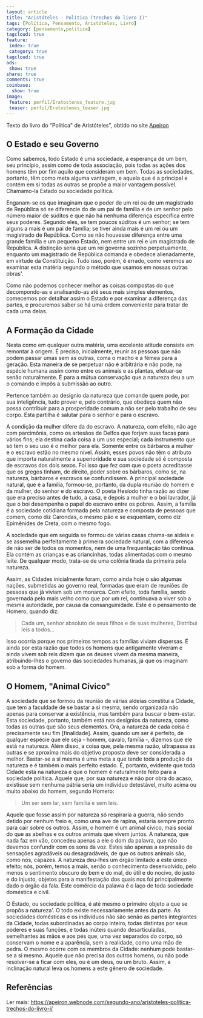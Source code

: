```yaml
---
layout: article
title: "Aristóteles - Política (trechos do livro I)"
tags: [Política, Pensamento, Aristóteles, Livro]
category: [pensamento,politica]
tagcloud: true
feature:
 index: true
 category: true
tagcloud: true
ads:
 show: true
share: true
comments: true
coinbase:
  show: true
image:
 feature: perfil/Eratostenes_feature.jpg
 teaser: perfil/Eratostenes_teaser.jpg
---
```


Texto do livro do "Política" de Aristóteles", obtido no site [Apeiron](https://apeiron.webnode.com/segundo-ano/aristoteles-politica-trechos-do-livro-i/)

<!--more-->

## O Estado e seu Governo 

Como sabemos, todo Estado é uma sociedade, a esperança de um bem, seu princípio, assim como de toda associação, pois todas as ações dos homens têm por fim aquilo que consideram um bem. Todas as sociedades, portanto, têm como meta alguma vantagem, e aquela que é a principal e contém em si todas as outras se propõe a maior vantagem possível. Chamamo-la Estado ou sociedade política.

Enganam-se os que imaginam que o poder de um rei ou de um magistrado de República só se diferencie do de um pai de família e de um senhor pelo número maior de súditos e que não há nenhuma diferença específica entre seus poderes. Segundo eles, se tem poucos súditos é um senhor; se tem alguns a mais é um pai de família; se tiver ainda mais é um rei ou um magistrado de República. Como se não houvesse diferença entre uma grande família e um pequeno Estado, nem entre um rei e um magistrado de República. A distinção seria que um rei governa sozinho perpetuamente, enquanto um magistrado de República comanda e obedece alienadamente, em virtude da Constituição. Tudo isso, porém, é errado, como veremos ao examinar esta matéria segundo o método que usamos em nossas outras obras'.

Como não podemos conhecer melhor as coisas compostas do que decompondo-as e analisando-as até seus mais simples elementos, comecemos por detalhar assim o Estado e por examinar a diferença das partes, e procuremos saber se há uma ordem conveniente para tratar de cada uma delas.

## A Formação da Cidade

Nesta como em qualquer outra matéria, uma excelente atitude consiste em remontar à origem. É preciso, inicialmente, reunir as pessoas que não podem passar umas sem as outras, coma o macho e a fêmea para a geração. Esta maneira de se perpetuar não é arbitrária e não pode, na espécie humana assim como entre os animais e as plantas, efetuar-se senão naturalmente. É para a mútua conservação que a natureza deu a um o comando e impôs a submissão ao outro.

Pertence também ao desígnio da natureza que comande quem pode, por sua inteligência, tudo prover e, pelo contrário, que obedeça quem não possa contribuir para a prosperidade comum a não ser pelo trabalho de seu corpo. Esta partilha é salutar para o senhor e para o escravo.

A condição da mulher difere da do escravo. A natureza, com efeito, não age com parcimônia, como os artesãos de Delfos que forjam suas facas para vários fins; ela destina cada coisa a um uso especial; cada instrumento que só tem o seu uso é o melhor para ela. Somente entre os bárbaros a mulher e o escravo estão no mesmo nível. Assim, esses povos não têm o atributo que importa naturalmente a superioridade e sua sociedade só é composta de escravos dos dois sexos. Foi isso que fez com que o poeta acreditasse que os gregos tinham, de direito, poder sobre os bárbaros, como se, na natureza, bárbaros e escravos se confundissem. A principal sociedade natural, que é a família, formou-se, portanto, da dupla reunião do homem e da mulher, do senhor e do escravo. O poeta Hesíodo tinha razão ao dizer que era preciso antes de tudo, a casa, e depois a mulher e o boi lavrador, já que o boi desempenha o papel do escravo entre os pobres. Assim, a família é a sociedade cotidiana formada pela natureza e composta de pessoas que comem, como diz Carondas, o mesmo pão e se esquentam, como diz Epimênides de Creta, com o mesmo fogo.

A sociedade que em seguida se formou de várias casas chama-se aldeia e se assemelha perfeitamente à primeira sociedade natural, com a diferença de não ser de todos os momentos, nem de uma frequentação tão contínua. Ela contém as crianças e as criancinhas, todas alimentadas com o mesmo leite. De qualquer modo, trata-se de uma colônia tirada da primeira pela natureza.

Assim, as Cidades inicialmente foram, como ainda hoje o são algumas nações, submetidas ao governo real, formadas que eram de reuniões de pessoas que já viviam sob um monarca. Com efeito, toda família, sendo governada pelo mais velho como que por um rei, continuava a viver sob a mesma autoridade, por causa da consanguinidade. Este é o pensamento de Homero, quando diz:

> Cada um, senhor absoluto de seus filhos e de suas mulheres, Distribui leis a todos...

Isso ocorria porque nos primeiros tempos as famílias viviam dispersas. É ainda por esta razão que todos os homens que antigamente viveram e ainda vivem sob reis dizem que os deuses vivem da mesma maneira, atribuindo-lhes o governo das sociedades humanas, já que os imaginam sob a forma do homem.

## O Homem, "Animal Cívico"

A sociedade que se formou da reunião de várias aldeias constitui a Cidade, que tem a faculdade de se bastar a si mesma, sendo organizada não apenas para conservar a existência, mas também para buscar o bem-estar. Esta sociedade, portanto, também está nos desígnios da natureza, como todas as outras que são seus elementos. Ora, a natureza de cada coisa é precisamente seu fim [finalidade]. Assim, quando um ser é perfeito, de qualquer espécie que ele seja - homem, cavalo, família -, dizemos que ele está na natureza. Além disso, a coisa que, pela mesma razão, ultrapassa as outras e se aproxima mais do objetivo proposto deve ser considerada a melhor. Bastar-se a si mesma é uma meta a que tende toda a produção da natureza e é também o mais perfeito estado. É, portanto, evidente que toda Cidade está na natureza e que o homem é naturalmente feito para a sociedade política. Aquele que, por sua natureza e não por obra do acaso, existisse sem nenhuma pátria seria um indivíduo detestável, muito acima ou muito abaixo do homem, segundo Homero:

> Um ser sem lar, sem família e sem leis.

Aquele que fosse assim por natureza só respiraria a guerra, não sendo detido por nenhum freio e, como uma ave de rapina, estaria sempre pronto para cair sobre os outros. Assim, o homem é um animal cívico, mais social do que as abelhas e os outros animais que vivem juntos. A natureza, que nada faz em vão, concedeu apenas a ele o dom da palavra, que não devemos confundir com os sons da voz. Estes são apenas a expressão de sensações agradáveis ou desagradáveis, de que os outros animais são, como nós, capazes. A natureza deu-lhes um órgão limitado a este único efeito; nós, porém, temos a mais, senão o conhecimento desenvolvido, pelo menos o sentimento obscuro do bem e do mal, do útil e do nocivo, do justo e do injusto, objetos para a manifestação dos quais nos foi principalmente dado o órgão da fala. Este comércio da palavra é o laço de toda sociedade doméstica e civil.

O Estado, ou sociedade política, é até mesmo o primeiro objeto a que se propôs a natureza'. O todo existe necessariamente antes da parte. As sociedades domésticas e os indivíduos não são senão as partes integrantes da Cidade, todas subordinadas ao corpo inteiro, todas distintas por seus poderes e suas funções, e todas inúteis quando desarticuladas, semelhantes às mãos e aos pés que, uma vez separados do corpo, só conservam o nome e a aparência, sem a realidade, como uma mão de pedra. O mesmo ocorre com os membros da Cidade: nenhum pode bastar-se a si mesmo. Aquele que não precisa dos outros homens, ou não pode resolver-se a ficar com eles, ou é um deus, ou um bruto. Assim, a inclinação natural leva os homens a este gênero de sociedade.

## Referências

Ler mais: https://apeiron.webnode.com/segundo-ano/aristoteles-politica-trechos-do-livro-i/